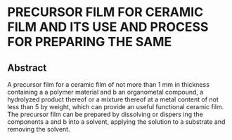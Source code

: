 # PRECURSOR FILM FOR CERAMIC FILM AND ITS USE AND PROCESS FOR PREPARING THE SAME

## Abstract
A precursor film for a ceramic film of not more than 1 mm in thickness containing a a polymer material and b an organometal compound, a hydrolyzed product thereof or a mixture thereof at a metal content of not less than 5 by weight, which can provide an useful functional ceramic film. The precursor film can be prepared by dissolving or dispers ing the components a and b into a solvent, applying the solution to a substrate and removing the solvent.